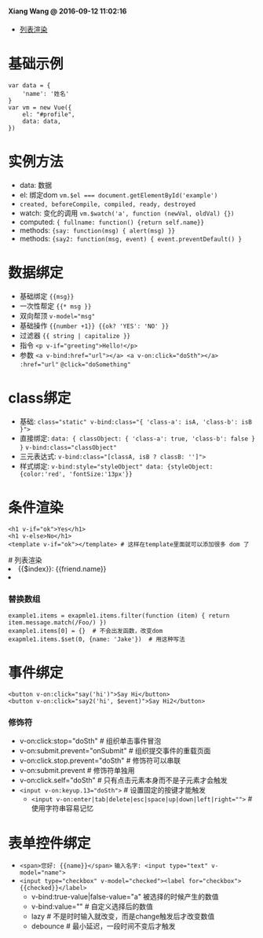 #### Xiang Wang @ 2016-09-12 11:02:16
* <a href="#v-for">列表渲染</a>

# 基础示例
    var data = {
        'name': '姓名'
    }
    var vm = new Vue({
        el: "#profile",
        data: data,
    })
# 实例方法
* data: 数据
* el: 绑定dom   `vm.$el === document.getElementById('example')`
* `created, beforeCompile, compiled, ready, destroyed`
* watch: 变化的调用 `vm.$watch('a', function (newVal, oldVal) {})`
* computed: `{ fullname: function() {return self.name}}`
* methods: `{say: function(msg) { alert(msg) }}`
* methods: `{say2: function(msg, event) { event.preventDefault() }`

# 数据绑定
* 基础绑定 `{{msg}}`
* 一次性帮定 `{{* msg }}`
* 双向帮顶 `v-model="msg"`
* 基础操作 `{{number +1}} {{ok? 'YES': 'NO' }}`
* 过滤器 `{{ string | capitalize }}`
* 指令 `<p v-if="greeting">Hello!</p>`
* 参数 `<a v-bind:href="url"></a> <a v-on:click="doSth"></a>` `:href="url"` `@click="doSomething"`

# class绑定
* 基础: `class="static" v-bind:class="{ 'class-a': isA, 'class-b': isB }">`
* 直接绑定:
    `data: { classObject: { 'class-a': true, 'class-b': false } }`
    `v-bind:class="classObject"`
* 三元表达式: `v-bind:class="[classA, isB ? classB: '']">`
* 样式绑定: `v-bind:style="styleObject" data: {styleObject: {color:'red', 'fontSize:'13px'}}`

# 条件渲染
    <h1 v-if="ok">Yes</h1>
    <h1 v-else>No</h1>
    <template v-if="ok"></template> # 这样在template里面就可以添加很多 dom 了

<div id="v-for"></div>
# 列表渲染
    <li v-for="friend in friends">{{$index}}: {{friend.name}}</li>
    <li v-for="(index, item) in items" track_by="_uid"></li>

### 替换数组
    example1.items = exapmle1.items.filter(function (item) { return item.message.match(/Foo/) })
    example1.items[0] = {}  # 不会出发函数，改变dom
    exapmle1.items.$set(0, {name: 'Jake'})  # 用这种写法

# 事件绑定
    <button v-on:click="say('hi')">Say Hi</button>
    <button v-on:click="say2('hi', $event)">Say Hi2</button>

### 修饰符
* v-on:click:stop="doSth"  # 组织单击事件冒泡
* v-on:submit.prevent="onSubmit"  # 组织提交事件的重载页面
* v-on:click.stop.prevent="doSth"  # 修饰符可以串联
* v-on:submit.prevent  # 修饰符单独用
* v-on:click.self="doSth"  # 只有点击元素本身而不是子元素才会触发
* `<input v-on:keyup.13="doSth">`  # 设置固定的按键才能触发
    * `<input v-on:enter|tab|delete|esc|space|up|down|left|right="">`  # 使用字符串容易记忆

# 表单控件绑定
* `<span>您好: {{name}}</span>` `输入名字: <input type="text" v-model="name">`
* `<input type="checkbox" v-model="checked"><label for="checkbox">{{checked}}</label>`
    * v-bind:true-value|false-value="a" 被选择的时候产生的数值
    * v-bind:value=""  # 自定义选择后的数值
    * lazy  # 不是时时输入就改变，而是change触发后才改变数值
    * debounce  # 最小延迟，一段时间不变后才触发


<div id="end"></div>
